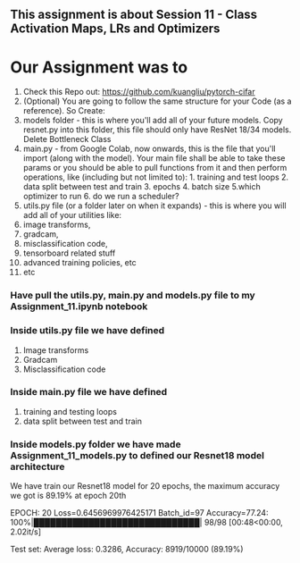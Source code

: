 ## This assignment is about Session 11 - Class Activation Maps, LRs and Optimizers

# Our Assignment was to
1. Check this Repo out: https://github.com/kuangliu/pytorch-cifar
2. (Optional) You are going to follow the same structure for your Code (as a reference). So Create:
  1. models folder - this is where you'll add all of your future models. Copy resnet.py into this folder, this file should only have ResNet 18/34 models. Delete Bottleneck Class
  2. main.py - from Google Colab, now onwards, this is the file that you'll import (along with the model). Your main file shall be able to take these params or you should be able to pull functions from it and then perform operations, like (including but not limited to):
    1. training and test loops
    2. data split between test and train
    3. epochs
    4. batch size
    5.which optimizer to run
    6. do we run a scheduler?
3. utils.py file (or a folder later on when it expands) - this is where you will add all of your utilities like:
  1. image transforms,
  2. gradcam,
  3. misclassification code,
  4. tensorboard related stuff
  5. advanced training policies, etc
  6. etc


### Have pull the utils.py, main.py and models.py file to my Assignment_11.ipynb notebook
### Inside utils.py file we have defined 
  1. Image transforms 
  2. Gradcam
  3. Misclassification code

### Inside main.py file we have defined
  1. training and testing loops
  2. data split between test and train

### Inside models.py folder we have made Assignment_11_models.py to defined our Resnet18 model architecture

We have train our Resnet18 model for 20 epochs, the maximum accuracy we got is 89.19% at epoch 20th

EPOCH: 20
Loss=0.6456969976425171 Batch_id=97 Accuracy=77.24: 100%|██████████████████████████████| 98/98 [00:48<00:00,  2.02it/s]

Test set: Average loss: 0.3286, Accuracy: 8919/10000 (89.19%)

